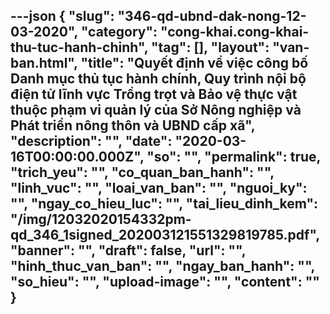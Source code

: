 ---json
{
    "slug": "346-qd-ubnd-dak-nong-12-03-2020",
    "category": "cong-khai.cong-khai-thu-tuc-hanh-chinh",
    "tag": [],
    "layout": "van-ban.html",
    "title": "Quyết định về việc công bố Danh mục thủ tục hành chính, Quy trình nội bộ điện tử lĩnh vực Trồng trọt và Bảo vệ thực vật thuộc phạm vi quản lý của Sở Nông nghiệp và Phát triển nông thôn và UBND cấp xã",
    "description": "",
    "date": "2020-03-16T00:00:00.000Z",
    "so": "",
    "permalink": true,
    "trich_yeu": "",
    "co_quan_ban_hanh": "",
    "linh_vuc": "",
    "loai_van_ban": "",
    "nguoi_ky": "",
    "ngay_co_hieu_luc": "",
    "tai_lieu_dinh_kem": "/img/12032020154332pm-qd_346_1signed_202003121551329819785.pdf",
    "banner": "",
    "draft": false,
    "url": "",
    "hinh_thuc_van_ban": "",
    "ngay_ban_hanh": "",
    "so_hieu": "",
    "upload-image": "",
    "__content__": ""
}
---
